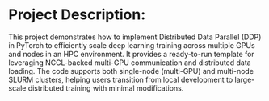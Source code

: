 # Project Description:
This project demonstrates how to implement Distributed Data Parallel (DDP) in PyTorch to efficiently scale deep learning training across multiple GPUs and nodes 
in an HPC environment. It provides a ready-to-run template for leveraging NCCL-backed multi-GPU communication and distributed data loading.
The code supports both single-node (multi-GPU) and multi-node SLURM clusters, helping users transition from local development to large-scale distributed 
training with minimal modifications.
